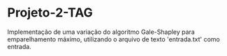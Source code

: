 # Projeto-2-TAG
Implementação de uma variação do algoritmo Gale-Shapley para emparelhamento máximo, utilizando o arquivo de texto 'entrada.txt' como entrada.
